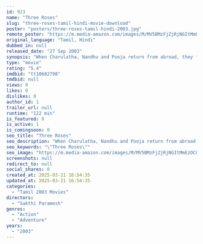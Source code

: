 ```yaml
---
id: 923
name: "Three Roses"
slug: "three-roses-tamil-hindi-movie-download"
poster: "posters/three-roses-tamil-hindi-2003.jpg"
remote_poster: "https://m.media-amazon.com/images/M/MV5BMzFjZjRjNGItMmEzOC00YmQ0LWJmNTYtMjEwZTkwMWIxZGUyXkEyXkFqcGdeQXVyOTk3NTc2MzE@._V1_SX300.jpg"
original_language: "Tamil, Hindi"
dubbed_in: null
released_date: "27 Sep 2003"
synopsis: "When Charulatha, Nandhu and Pooja return from abroad, they find out that their friend has been arrested for travelling on a fake passport. After learning that she is innocent, they decide to help her."
type: "movie"
rating: "5.4"
imdbid: "tt10682798"
tmdbid: null
views: 0
likes: 0
dislikes: 0
author_id: 1
trailer_url: null
runtime: "122 min"
is_featured: 0
is_active: 1
is_comingsoon: 0
seo_title: "Three Roses"
seo_description: "When Charulatha, Nandhu and Pooja return from abroad, they find out that their friend has been arrested for travelling on a fake passport. After learning that she is innocent, they decide to help her."
seo_keywords: "\"Three Roses\""
seo_image: "https://m.media-amazon.com/images/M/MV5BMzFjZjRjNGItMmEzOC00YmQ0LWJmNTYtMjEwZTkwMWIxZGUyXkEyXkFqcGdeQXVyOTk3NTc2MzE@._V1_SX300.jpg"
screenshots: null
redirect_to: null
social_shares: 0
created_at: 2025-03-21 16:54:35
updated_at: 2025-03-21 16:54:35
categories:
  - "Tamil 2003 Movies"
directors:
  - "Sakthi Paramesh"
genres:
  - "Action"
  - "Adventure"
years:
  - "2003"
---
```

